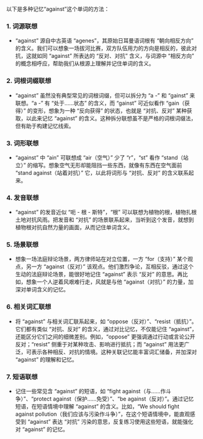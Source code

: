 以下是多种记忆“against”这个单词的方法：

### 1. 词源联想
 - “against” 源自中古英语 “agenes”，其原始日耳曼语词根有 “朝向相反方向” 的含义。我们可以想象一场拔河比赛，双方队伍用力的方向是相反的，彼此对抗，这就如同 “against” 所表达的 “反对、对抗” 含义，与词源中 “相反方向” 的概念相呼应，帮助我们从根源上理解并记住单词的含义。

### 2. 词根词缀联想
 - “against” 虽然没有典型常见的词根词缀，但可以拆分为 “a -” 和 “gainst” 来联想。“a -” 有 “处于……状态” 的含义，而 “gainst” 可近似看作 “gain（获得）” 的变形，想象为一种 “反向获得” 的状态，也就是 “对抗、反对” 某种获取，以此来记忆 “against” 的含义。这种拆分联想虽不是严格的词根词缀法，但有助于构建记忆线索。

### 3. 词形联想
 - “against” 中 “ain” 可联想成 “air（空气）” 少了 “r”，“st” 看作 “stand（站立）” 的缩写。想象空气无形却能阻挡一些东西，就像有东西在空气面前 “stand against（站着对抗）” 它，以此将词形与 “对抗、反对” 的含义联系起来。

### 4. 发音联想
 - “against” 的发音近似 “呃 - 根 - 斯特”，“根” 可以联想为植物的根，植物扎根土地对抗风雨。把发音和 “对抗” 的场景联系起来，当听到这个发音，就想到植物根对抗自然力量的画面，从而记住单词含义。

### 5. 场景联想
 - 想象一场法庭辩论场景，两方律师站在对立位置，一方 “for（支持）” 某个观点，另一方 “against（反对）” 该观点。他们激烈争论，互相反驳，通过这个生动的法庭辩论场景，能很好地记住 “against” 表示 “反对” 的意思。再比如，想象一个人逆着风艰难行走，风就是与他 “against（对抗）” 的力量，加深对单词含义的记忆。

### 6. 相关词汇联想
 - 将 “against” 与相关词汇联系起来，如 “oppose（反对）”、“resist（抵抗）”。它们都有类似 “对抗、反对” 的含义，通过对比记忆，不仅能记住 “against”，还能区分它们之间的细微差别。例如，“oppose” 更强调通过行动或言论公开反对；“resist” 侧重于对某种攻击、影响进行抵抗；而 “against” 用法更广泛，可表示各种相反、对抗的情境。这种关联记忆能丰富词汇储备，并加深对 “against” 的理解和记忆。

### 7. 短语联想
 - 记住一些常见含 “against” 的短语，如 “fight against（与……作斗争）”、“protect against（保护……免受）”、“be against（反对）”。通过记忆短语，在短语情境中理解 “against” 的含义。比如，“We should fight against pollution（我们应该与污染作斗争）”，在这个短语情境中，能直观感受到 “against” 表达 “对抗” 污染的意思，反复练习使用这些短语，就能强化对 “against” 的记忆。 